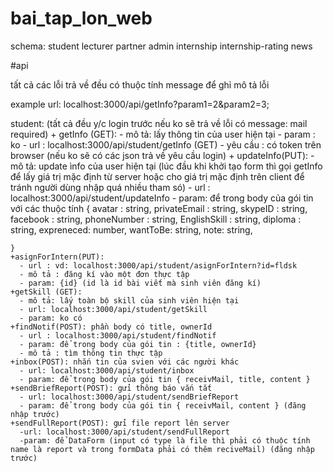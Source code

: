 # bai_tap_lon_web

schema:  student lecturer partner admin internship internship-rating news


#api

tất cả các lỗi trả về đều có thuộc tính message để ghỉ mô tả lỗi

example url: localhost:3000/api/getInfo?param1=2&param2=3;

student: (tất cả đều y/c login trước nếu ko sẽ trả về lỗi có message: mail required)
    + getInfo (GET):
      - mô tả: lấy thông tin của user hiện tại
      - param : ko
      - url : localhost:3000/api/student/getInfo  (GET)
      - yêu cầu : có token trên browser (nếu ko sẽ có các json trả về yêu cầu login)
    + updateInfo(PUT): 
      - mô tả: update ìnfo của user hiện tại (lúc đầu khi khởi tạo form thì gọi getInfo để  lấy giá trị mặc định từ server hoặc cho giá trị mặc định trên client để tránh người dùng nhập quá nhiều tham só)
      - url : localhost:3000/api/student/updateInfo
      - param: để trong body của gói tin với các thuộc tính {
            avatar : string,
            privateEmail : string,
            skypeID : string,
            facebook : string,
            phoneNumber : string,
            EnglishSkill : string,
            diploma : string,
            expreneced: number,
            wantToBe: string,
            note: string,

    }
    +asignForIntern(PUT): 
      - url : vd: localhost:3000/api/student/asignForIntern?id=fldsk  
      - mô tả : đăng kí vào một đơn thực tập
      - param: {id} (id là id bài viết mà sinh viên đăng kí)
    +getSkill (GET): 
      - mô tả: lấy toàn bộ skill của sinh viên hiện tại
      - url: localhost:3000/api/student/getSkill
      - param: ko có
    +findNotif(POST): phần body có title, ownerId
      - url : localhost:3000/api/student/findNotif
      - param: để trong body của gói tin : {title, ownerId}
      - mô tả : tìm thông tin thực tập
    +inbox(POST): nhắn tin của svien với các người khác
      - url: localhost:3000/api/student/inbox
      - param: để trong body của gói tin { receivMail, title, content }
    +sendBriefReport(POST): gửi thông báo vắn tắt
      - url: localhost:3000/api/student/sendBriefReport
      - param: để trong body của gói tin { receivMail, content } (đăng nhập trước)
    +sendFullReport(POST): gửi file report lên server
      -url: localhost:3000/api/student/sendFullReport
      -param: để DataForm (input có type là file thì phải có thuộc tính name là report và trong formData phải có thêm reciveMail) (đăng nhập trước)